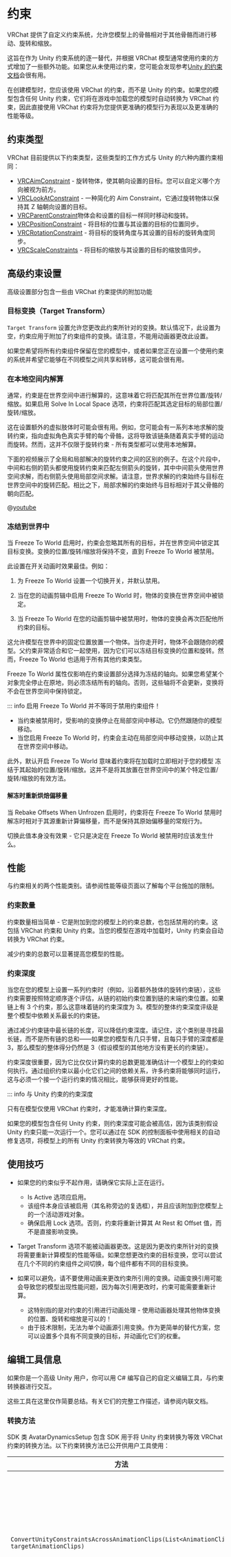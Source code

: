 # 约束

VRChat 提供了自定义约束系统，允许您模型上的骨骼相对于其他骨骼而进行移动、旋转和缩放。

这旨在作为 Unity 约束系统的逐一替代，并根据 VRChat 模型通常使用约束的方式增加了一些额外功能。如果您从未使用过约束，您可能会发现参考[Unity 的约束文档](https://docs.unity3d.com/Manual/Constraints.html)会很有用。

在创建模型时，您应该使用 VRChat 的约束，而不是 Unity 的约束。如果您的模型包含任何 Unity 约束，它们将在游戏中加载您的模型时自动转换为 VRChat 约束，因此直接使用 VRChat 约束将为您提供更准确的模型行为表现以及更准确的性能等级。

## 约束类型

VRChat 目前提供以下约束类型，这些类型的工作方式与 Unity 的六种内置约束相同：

- [VRCAimConstraint](./aim-constraints) - 旋转物体，使其朝向设置的目标。您可以自定义哪个方向被视为前方。
- [VRCLookAtConstraint](./look-at-constraints) - 一种简化的 Aim Constraint，它通过旋转物体以保持其 Z 轴朝向设置的目标。
- [VRCParentConstraint](./parent-constraints)物体会和设置的目标一样同时移动和旋转。
- [VRCPositionConstraint](./position-constraints) - 将目标的位置与其设置的目标的位置同步。
- [VRCRotationConstraint](./rotation-constraints) - 将目标的旋转角度与其设置的目标的旋转角度同步。
- [VRCScaleConstraints](./scale-constraints) - 将目标的缩放与其设置的目标的缩放值同步。

## 高级约束设置

高级设置部分包含一些由 VRChat 约束提供的附加功能

### 目标变换（Target Transform）

`Target Transform` 设置允许您更改此约束所针对的变换。默认情况下，此设置为空，约束应用于附加了约束组件的变换。请注意，不能用动画器更改此设置。

如果您希望将所有约束组件保留在您的模型中，或者如果您正在设置一个使用约束的系统并希望它能够在不同模型之间共享和转移，这可能会很有用。

### 在本地空间内解算

通常，约束是在世界空间中进行解算的，这意味着它将匹配其所在世界位置/旋转/缩放。如果启用 Solve In Local Space 选项，约束将匹配其选定目标的局部位置/旋转/缩放。

这在设置额外的虚拟肢体时可能会很有用。例如，您可能会有一系列本地求解的旋转约束，指向虚拟角色真实手臂的每个骨骼，这将导致该链条随着真实手臂的运动而旋转。然而，这并不仅限于旋转约束 - 所有类型都可以使用本地解算。

下面的视频展示了全局和局部解决的旋转约束之间的区别的例子。在这个片段中，中间和右侧的箭头都使用旋转约束来匹配左侧箭头的旋转，其中中间箭头使用世界空间求解，而右侧箭头使用局部空间求解。请注意，世界求解的约束始终与目标在世界空间中的旋转匹配。相比之下，局部求解的约束始终与目标相对于其父骨骼的朝向匹配。

@[youtube](6iBJ5QntrMU)

### 冻结到世界中

当 Freeze To World 启用时，约束会忽略其所有的目标，并在世界空间中锁定其目标变换。变换的位置/旋转/缩放将保持不变，直到 Freeze To World 被禁用。

此设置在开关动画时效果最佳。例如：

1. 为 Freeze To World 设置一个切换开关，并默认禁用。

2. 当在您的动画剪辑中启用 Freeze To World 时，物体的变换在世界空间中被锁定。

3. 当 Freeze To World 在您的动画剪辑中被禁用时，物体的变换会再次匹配他所约束的目标。

这允许模型在世界中的固定位置放置一个物体。当你走开时，物体不会跟随你的模型。父约束非常适合和它一起使用，因为它们可以冻结目标变换的位置和旋转。然而，Freeze To World 也适用于所有其他约束类型。

Freeze To World 属性仅影响在约束设置部分选择为冻结的轴向。如果您希望某个对象完全停止在原地，则必须冻结所有的轴向。否则，这些轴将不会更新，变换将不会在世界空间中保持锁定。

::: info 启用 Freeze To World 并不等同于禁用约束组件！

- 当约束被禁用时，受影响的变换停止在局部空间中移动。它仍然跟随你的模型移动。
- 当您启用 Freeze To World 时，约束会主动在局部空间中移动变换，以防止其在世界空间中移动。

此外，默认开启 Freeze To World 意味着约束将在加载时立即相对于您的模型 冻结于其起始的位置/旋转/缩放。这并不是将其放置在世界空间中的某个特定位置/旋转/缩放的有效方法。

#### 解冻时重新烘焙偏移量

当 Rebake Offsets When Unfrozen 启用时，约束将在 Freeze To World 禁用时解冻时相对于其源重新计算偏移量，而不是保持其原始偏移量的常规行为。

切换此值本身没有效果 - 它只是决定在 Freeze To World 被禁用时应该发生什么。

## 性能

与约束相关的两个性能类别。请参阅性能等级页面以了解每个平台施加的限制。

### 约束数量

约束数量相当简单 - 它是附加到您的模型上的约束总数，也包括禁用的约束。这包括 VRChat 约束和 Unity 约束。当您的模型在游戏中加载时，Unity 约束会自动转换为 VRChat 约束。

减少约束的总数可以显著提高您模型的性能。

### 约束深度

当您在您的模型上设置一系列约束时（例如，沿着额外肢体的旋转约束链），这些约束需要按照特定顺序逐个评估，从链的初始约束位置到链的末端约束位置。如果链上有 3 个约束，那么这意味着链的约束深度为 3。模型的整体约束深度评级是整个模型中依赖关系最长的约束链。

通过减少约束链中最长链的长度，可以降低约束深度。请记住，这个类别是寻找最长链，而不是所有链的总和——如果您的模型有几只手臂，且每只手臂的深度都是 3，那么模型的整体得分仍然是 3（假设模型的其他地方没有更长的约束链）。

约束深度很重要，因为它比仅仅计算约束的总数更能准确估计一个模型上的约束如何执行。通过组织约束以最小化它们之间的依赖关系，许多约束将能够同时运行，这与必须一个接一个运行约束的情况相比，能够获得更好的性能。

::: info 与 Unity 约束的约束深度

只有在模型仅使用 VRChat 约束时，才能准确计算约束深度。

如果您的模型包含任何 Unity 约束，则约束深度可能会被高估，因为该类别假设 Unity 约束只能一次运行一个。您可以通过在 SDK 的控制面板中使用相关的自动修复选项，将模型上的所有 Unity 约束转换为等效的 VRChat 约束。

## 使用技巧

- 如果您的约束似乎不起作用，请确保它实际上正在运行。
  
  - Is Active 选项应启用。
  - 该组件本身应该被启用（其名称旁边的复选框），并且应该附加到您模型上的一个活动游戏对象。
  - 确保启用 Lock 选项。否则，约束将重新计算其 At Rest 和 Offset 值，而不是直接影响变换。
- Target Transform 选项不能被动画器更改。这是因为更改约束所针对的变换将需要重新计算模型的性能等级。如果您想更改约束的目标变换，您可以尝试在几个不同的约束组件之间切换，每个组件都有不同的目标变换。
- 如果可以避免，请不要使用动画来更改约束所引用的变换。动画变换引用可能会导致您的模型出现性能问题，因为每次引用更改时，约束可能需要重新计算。
  - 这特别指的是对约束的引用进行动画处理 - 使用动画器处理其他物体变换的位置、旋转和缩放是可以的！
  - 由于技术限制，无法为单个动画源引用变换。作为更简单的替代方案，您可以设置多个具有不同变换的目标，并动画化它们的权重。

## 编辑工具信息

如果你是一个高级 Unity 用户，你可以用 C# 编写自己的自定义编辑工具，与约束转换器进行交互。

这些工具在这里仅作简要总结。有关它们的完整工作描述，请参阅内联文档。

### 转换方法

SDK 类 AvatarDynamicsSetup 包含 SDK 用于将 Unity 约束转换为等效 VRChat 约束的转换方法。以下约束转换方法已公开供用户工具使用：

| 方法 | 描述 |
| --- | --- |
|`ConvertUnityConstraintsAcrossAnimationClips(List<AnimationClip> targetAnimationClips)`|修改动画剪辑列表，以便其中任何针对 Unity 约束的轨道更新为针对 VRChat 的约束。|
|`DoConvertUnityConstraints(IConstraint[] unityConstraints, VRCAvatarDescriptor avatarDescriptor, bool convertReferencedAnimationClips)`|将 Unity 约束数组转换为 VRChat 约束，可选择性地包括任何引用的动画剪辑。此操作立即运行，无需确认对话框|
|`RebindConstraintAnimationClip(AnimationClip clip, IConstraint oldConstraint)`|尝试修改单个动画剪辑，以将轨道从 Unity 约束重新定向到 VRChat 约束，选择性地将转换限制为给定的 Unity 约束。|
|`TryGetSubstituteAnimationBinding(Type unityConstraintType, string unityConstraintPropertyName, out Type vrcConstraintType, out string vrcConstraintPropertyName, out bool isArrayProperty)`|尝试将 Unity 约束属性名称和类型翻译为等效的 VRChat 约束属性名称和类型。|

### Delegate Functions

为了补充上述方法，类 `AvatarDynamicsSetup` 还提供了 Delegate ，允许您的工具控制转换器的行为。以下 Delegate 可用：

|Delegate|描述|
| --- | --- |
|`bool IsUnityConstraintAutoConverted(IConstraint constraint)`|给定一个 Unity 约束，如果该约束将在构建时通过用户工具转换为 VRChat 约束，则返回 true 。您可以使用此方法来抑制 SDK 通常生成的验证警告，该警告提示用户将其 Unity 约束转换为 VRChat 约束。|
|`bool ConvertUnityConstraintsAcrossGameObjects(List<GameObject> gameObjects, bool isAutoFix)`|给定一个 GameObject 列表，将它们上的所有约束和底层动画剪辑转换为 VRChat 约束。如果用户在验证列表中点击自动修复触发了此操作，则将 isAutoFix 参数设置为 true ，如果是通过菜单项或自定义用户脚本触发的，则设置为 false 。返回 true 以防止本机 SDK 转换器运行。|
|`bool ConvertUnityConstraintsAcrossAnimationClips(List<AnimationClip> animationClips)`|给定一组动画剪辑，更新所有引用 Unity 约束的轨道，以引用 VRChat 约束。返回 true 以防止本机 SDK 转换器运行。|